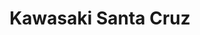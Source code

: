 ---
title: "Kawasaki Santa Cruz"
url: /santa-cruz-de-la-sierra/kawasaki-santa-cruz/
shop: motocicleta
---
